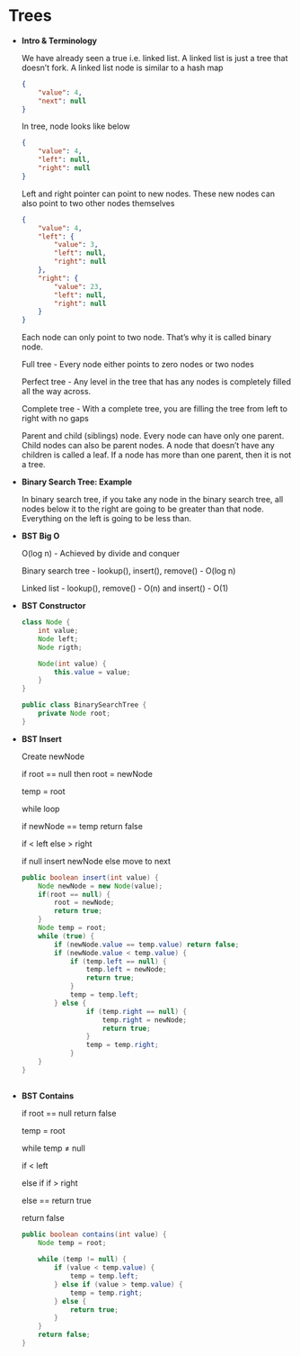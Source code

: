 # Trees

- **Intro & Terminology**
    
    We have already seen a true i.e. linked list. A linked list is just a tree that doesn’t fork. A linked list node is similar to a hash map
    
    ```json
    {
    	"value": 4,
    	"next": null
    }
    ```
    
    In tree, node looks like below
    
    ```json
    {
    	"value": 4,
    	"left": null,
    	"right": null
    }
    ```
    
    Left and right pointer can point to new nodes. These new nodes can also point to two other nodes themselves
    
    ```json
    {
    	"value": 4,
    	"left": {
    		"value": 3,
    		"left": null,
    		"right": null
    	},
    	"right": {
    		"value": 23,
    		"left": null,
    		"right": null
    	}
    }
    ```
    
    Each node can only point to two node. That’s why it is called binary node.
    
    Full tree - Every node either points to zero nodes or two nodes
    
    Perfect tree - Any level in the tree that has any nodes is completely filled all the way across.
    
    Complete tree - With a complete tree, you are filling the tree from left to right with no gaps
    
    Parent and child (siblings) node. Every node can have only one parent. Child nodes can also be parent nodes. A node that doesn’t have any children is called a leaf. If a node has more than one parent, then it is not a tree.
    
- **Binary Search Tree: Example**
    
    In binary search tree, if you take any node in the binary search tree, all nodes below it to the right are going to be greater than that node. Everything on the left is going to be less than.
    
- **BST Big O**
    
    O(log n) - Achieved by divide and conquer
    
    Binary search tree - lookup(), insert(), remove() - O(log n)
    
    Linked list - lookup(), remove() - O(n) and insert() - O(1)
    
- **BST Constructor**
    
    ```java
    class Node {
    	int value;
    	Node left;
    	Node rigth;
    
    	Node(int value) {
    		this.value = value;
    	}
    }
    
    public class BinarySearchTree {
    	private Node root;
    }
    ```
    
- **BST Insert**
    
    Create newNode
    
    if root == null then root = newNode
    
    temp = root
    
    while loop
    
    if newNode == temp return false
    
    if < left else > right
    
    if null insert newNode else move to next
    
    ```java
    public boolean insert(int value) {
    	Node newNode = new Node(value);
    	if(root == null) {
    		root = newNode;
    		return true;
    	}
    	Node temp = root;
    	while (true) {
    		if (newNode.value == temp.value) return false;
    		if (newNode.value < temp.value) {
    			if (temp.left == null) {
    				temp.left = newNode;
    				return true;
    			}
    			temp = temp.left;
    		} else {
    				if (temp.right == null) {
    					temp.right = newNode;
    					return true;
    				}
    				temp = temp.right;
    			}
    	}
    }
    	
    ```
    
- **BST Contains**
    
    if root == null return false
    
    temp = root
    
    while temp ≠ null
    
    if < left
    
    else if if > right
    
    else == return true
    
    return false
    
    ```java
    public boolean contains(int value) {
    	Node temp = root;
    	
    	while (temp != null) {
    		if (value < temp.value) {
    			temp = temp.left;
    		} else if (value > temp.value) {
    			temp = temp.right;
    		} else {
    			return true;
    		}
    	}
    	return false;
    }
    ```